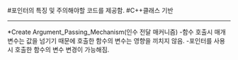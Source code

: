 #포인터의 특징 및 주의해야할 코드를 제공함.
#C++클래스 기반

<hr>
*Create Argument_Passing_Mechanism(인수 전달 매커니즘)
-함수 호출시 매개변수는 값을 넘기기 때문에 호출한 함수의 변수는 영향을 끼치지 않음.
-포인터를 사용시 호출한 함수의 변수 변경이 가능해짐.
